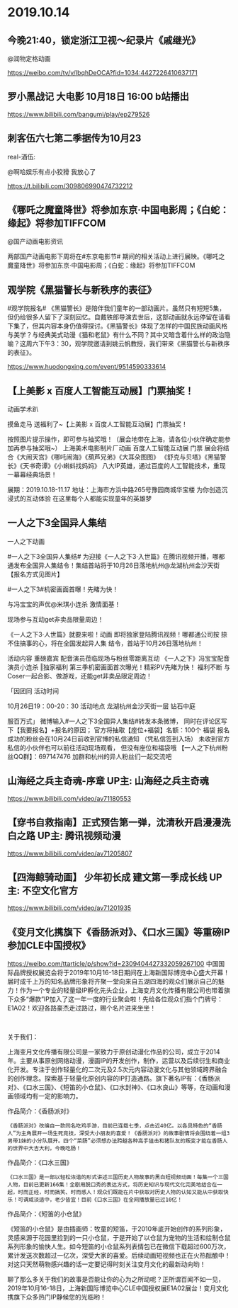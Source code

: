 # 2019.10.14 

## 今晚21:40，锁定浙江卫视～纪录片《戚继光》

@润物定格动画

https://weibo.com/tv/v/IbqhDeOCA?fid=1034:4427226410637171
## 罗小黑战记 大电影  10月18日 16:00 b站播出

https://www.bilibili.com/bangumi/play/ep279526
## 刺客伍六七第二季据传为10月23   

real-酒伍:

@啊哈娱乐有点小狡猾
我放心了

https://t.bilibili.com/309806990474732212
## 《哪吒之魔童降世》将参加东京·中国电影周；《白蛇：缘起》将参加TIFFCOM

@国产动画电影资讯                            

两部国产动画电影下周将在#东京电影节# 期间的相关活动上进行展映。《哪吒之魔童降世》将参加东京·中国电影周；《白蛇：缘起》将参加TIFFCOM
## 观学院《黑猫警长与新秩序的表征》

#观学院报名# 《黑猫警长》是陪伴我们童年的一部动画片。虽然只有短短5集，但仍给很多人留下了深刻回忆。自戴铁郎导演去世后，这部动画就永远停留在请看下集了，但其内容本身仍值得探讨。《黑猫警长》体现了怎样的中国民族动画风格与美学？与经典美式动漫《猫和老鼠》有什么不同？其中又暗含着什么样的政治隐喻？这周六下午3：30，观学院邀请到姚云帆教授，我们带来《黑猫警长与新秩序的表征》。

https://www.huodongxing.com/event/9514590333614
##  【上美影 x 百度人工智能互动展】门票抽奖！

动画学术趴                                                                                            

摸鱼走马 送福利了~【上美影 x 百度人工智能互动展】门票抽奖！

按照图片提示操作，即可参与抽奖哦！（展会地带在上海，请各位小伙伴确定能参加再参与抽奖哦~）
上海美术电影制片厂动画
百度人工智能互动展
门票
展会将结合《大闹天宫》《哪吒闹海》《葫芦兄弟》《大耳朵图图》
《舒克与贝塔》《黑猫警长》《天书奇谭》《小蝌蚪找妈妈》
八大IP英雄，通过百度的人工智能技术，重现一幕幕经典场景！


展期：2019.10.18-11.17
地址：上海市方浜中路265号豫园商城华宝楼
为你创造沉浸式的互动体验
在这里每个人都能实现童年的英雄梦

## 一人之下3全国异人集结

一人之下动画

#一人之下3全国异人集结#
为迎接《一人之下3·入世篇》在腾讯视频开播，哪都通发布全国异人集结令！集结首站将于10月26日落地杭州@龙湖杭州金沙天街 【报名方式见图片】

#一人之下3#机密画面首曝！先睹为快！

与冯宝宝的声优@米琪小连杀 激情面基！

现场参与互动get非卖品限量周边！



《一人之下3·人世篇》就要来啦！动画
即将独家登陆腾讯视频！哪都通公司按
捺不住搞事的心，将在全国发起异人集
结令，首站于10月26日落地杭州！

活动内容
重磅嘉宾
配音演员莅临现场与粉丝零距离互动
《一人之下》冯宝宝配音演员小连杀
‖独家福利
第三季机密画面首次曝光！精彩PⅤ先睹为快！
福利不断
与 Coser一起合影、做游戏，还能get非卖品限定周边！

「因团同
活动时间

10月26日19：00-20：30
活动地点
龙湖杭州金沙天街一层
钻石中庭

服百万式」
微博输入#一人之下3全国异人集结#转发本条微博，
同时在评论区写下【我要报名】+报名的原因；
官方将抽取【座位+福袋】名额：100个
福袋
报名成功的粉丝会在10月24日前收到官博的私信通知
（凭私信签到入场）
未收到官方私信的小伙伴也可以前往活动现场观看，
但没有座位和福袋哦
【一人之下杭州粉丝QQ群】：697147476
加群和杭州的异人粉丝们一起交流吧
## 山海经之兵主奇魂-序章 UP主: 山海经之兵主奇魂

https://www.bilibili.com/video/av71180553 
## 【穿书自救指南】正式预告第一弹，沈清秋开启漫漫洗白之路 UP主: 腾讯视频动漫

https://www.bilibili.com/video/av71205807 
##  【四海鲸骑动画】 少年初长成 建文第一季成长线 UP主: 不空文化官方

https://www.bilibili.com/video/av71201935 
## 《变月文化携旗下《香肠派对》、《口水三国》等重磅IP参加CLE中国授权》 
https://weibo.com/ttarticle/p/show?id=2309404427332059267100 
中国国际品牌授权展览会将于2019年10月16-18日期间在上海新国际博览中心盛大开幕！届时成千上万的知名品牌形象将齐聚一堂向来自五湖四海的观众们展示自己的魅力！作为一个专业的轻量级IP孵化先头企业，上海变月文化传播有限公司也带着旗下众多“爆款”IP加入了这一年一度的行业聚会啦！先给各位观众们指个门牌号：E1A02！欢迎各路豪杰走过路过，赐个名片进来坐坐！

​

关于我们：

上海变月文化传播有限公司是一家致力于原创动漫化作品的公司，成立于2014年。主要从事原创网络动漫，漫画IP的开发创作，制作，运营以及后续衍生和商业化开发。专注于创作轻量化的二次元及2.5次元内容动漫文化与其他领域跨界融合的创作理念。探索基于轻量化原创内容的IP打造通路。旗下著名IP有：《香肠派对》、《口水三国》、《短笛的小仓鼠》、《口水封神》、《口水良山》等等，在动画和漫画领域均有一定的影响力。

作品简介：《香肠派对》

    《香肠派对》改编自一款同名吃鸡手游，目前已连载七季，点击近40亿。以各具特色的“香肠人”为主角展开一场生死竞技，深受大小朋友的喜爱！《香肠派对》的故事剧情将会围绕着一组3男带1妹的小分队展开。四个“菜肠”必须想办法跨越各种高手狙击和猪队友的叛变才能在香肠人的世界中大吉大利，今晚吃肠！

作品简介：《口水三国》

    《口水三国》是一部以轻松诙谐的形式讲述三国历史人物故事的黑白短视频动画！每集一个三国人物，目前已更新166集！全剧用脱口秀的表达方式，将历史知识与现代文化完美地结合在一起，时而正经，时而搞笑、时而感人！观众们既能在片中获取对历史人物的认知又能从中获取快乐！可谓咸淡适中，老少皆宜！目前《口水三国》在全网播放量已过10亿！

作品简介：《短笛的小仓鼠》

《短笛的小仓鼠》是由插画师：牧童的短笛，于2010年底开始创作的系列形象，灵感来源于花园里捡到的一只小仓鼠，于是开始了以仓鼠为宠物的生活和绘制仓鼠系列形象的愉快人生。如今短笛的小仓鼠系列表情包已在微信下载超过600万次，累计发送次数超过一亿次，深受大家的喜爱。后续动画短视频也正在火热酝酿中！对这只天然萌物感兴趣的话一定要记得时刻关注变月文化的最新动向哟！

聊了那么多关于我们的故事是否能让你的心为之所动呢？正所谓百闻不如一见，2019年10月16-18日，上海新国际博览中心CLE中国授权展E1A02展台！变月文化携旗下众多热门IP静候您的光临哟！​​​​

